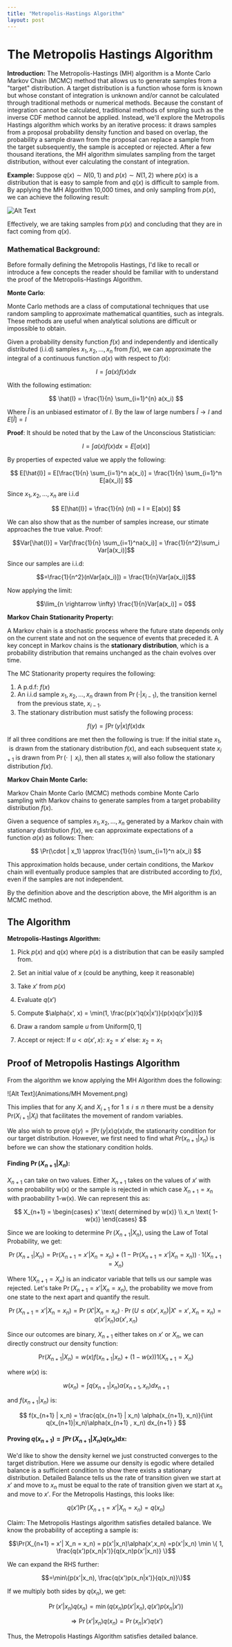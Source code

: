 ```yaml
---
title: "Metropolis-Hastings Algorithm"
layout: post
---
```


<script src="https://polyfill.io/v3/polyfill.min.js?features=es6"></script>
<script id="MathJax-script" async src="https://cdn.jsdelivr.net/npm/mathjax@3/es5/tex-mml-chtml.js"></script>

# The Metropolis Hastings Algorithm

**Introduction:**
The Metropolis-Hastings (MH) algorithm is a Monte Carlo Markov Chain (MCMC) method that allows us to generate samples from a "target" distribution. A target distribution is a function whose form is known but whose constant of integration is unknown and/or cannot be calculated through traditional methods or numerical methods. Because the constant of integration cannot be calculated, traditional methods of smpling such as the inverse CDF method cannot be applied. Instead, we'll explore the Metropolis Hastings algorithm which works by an iterative process: it draws samples from a proposal probability density function and based on overlap, the probability a sample drawn from the proposal can replace a sample from the target subsequently, the sample is accepted or rejected. After a few thousand iterations, the MH algorithm simulates sampling from the target distribution, without ever calculating the constant of integration. 

**Example:**
Suppose $q(x) \sim N(0,1)$ and $p(x) \sim N(1,2)$ where $p(x)$ is a distribution that is easy to sample from and $q(x)$ is difficult to sample from. By applying the MH Algorithm 10,000 times, and only sampling from $p(x)$, we can achieve the following result:

![Alt Text](Animations/metropolis_hastings-ezgif.com-video-to-gif-converter.gif)

Effectively, we are taking samples from $p(x)$ and concluding that they are in fact coming from $q(x)$.

### Mathematical Background:
Before formally defining the Metropolis Hastings, I'd like to recall or introduce a few concepts the reader should be familiar with to understand the proof of the Metropolis-Hastings Algorithm.


**Monte Carlo**:

Monte Carlo methods are a class of computational techniques that use random sampling to approximate mathematical quantities, such as integrals. These methods are useful when analytical solutions are difficult or impossible to obtain.

Given a probability density function $f(x)$ and independently and identically distributed (i.i.d) samples $x_1, x_2, ..., x_n$ from $f(x)$, we can approximate the integral of a continuous function $a(x)$ with respect to $f(x)$:

$$
I = \int a(x)f(x)dx
$$

With the following estimation:

$$
\hat{I} = \frac{1}{n} \sum_{i=1}^{n} a(x_i)
$$


Where $\hat{I}$ is an unbiased estimator of $I$. By the law of large numbers $\hat{I} \rightarrow I$ and $E[\hat{I}] = I$

**Proof**:
It should be noted that by the Law of the Unconscious Statistician:

$$
I = \int a(x)f(x)dx = E[a(x)]
$$

By properties of expected value we apply the following:

$$
E[\hat{I}] = E[\frac{1}{n} \sum_{i=1}^n a(x_i)] = \frac{1}{n} \sum_{i=1}^n E[a(x_i)]
$$

Since $x_1, x_2, ..., x_n$ are i.i.d

$$
E[\hat{I}] = \frac{1}{n} (nI) = I = E[a(x)]
$$

We can also show that as the number of samples increase, our stimate approaches the true value.
Proof:

$$Var[\hat{I}] = Var[\frac{1}{n} \sum_{i=1}^na(x_i)] = \frac{1}{n^2}\sum_i Var[a(x_i)]$$

Since our samples are i.i.d:

$$=\frac{1}{n^2}(nVar[a(x_i)]) = \frac{1}{n}Var[a(x_i)]$$

Now applying the limit:

$$\lim_{n \rightarrow \infty} \frac{1}{n}Var[a(x_i)] = 0$$

**Markov Chain Stationarity Property:**

A Markov chain is a stochastic process where the future state depends only on the current state and not on the sequence of events that preceded it. A key concept in Markov chains is the **stationary distribution**, which is a probability distribution that remains unchanged as the chain evolves over time.

The MC Stationarity property requires the following:
1. A p.d.f: $f(x)$
2. An i.i.d sample $x_1, x_2, ..., x_n$ drawn from $\Pr(\cdot | x_{i-1})$, the transition kernel from the previous state, $x_{i-1}$.
3. The stationary distribution must satisfy the following process: 

$$
f(y) = \int \Pr(y | x) f(x) \text{dx}
$$

If all three conditions are met then the following is true:
If the initial state $`x_1`$,​ is drawn from the stationary distribution $`f(x)`$, and each subsequent state $`x_{i+1}`$ is drawn from $`\Pr⁡(⋅∣x_i)`$, then all states $`x_i`$ will also follow the stationary distribution $`f(x)`$. 

**Markov Chain Monte Carlo:**

Markov Chain Monte Carlo (MCMC) methods combine Monte Carlo sampling with Markov chains to generate samples from a target probability distribution $`f(x)`$.

Given a sequence of samples $x_1,x_2,…,x_n$​ generated by a Markov chain with stationary distribution $`f(x)`$, we can approximate expectations of a function $`a(x)`$ as follows:
Then:

$$
\Pr(\cdot | x_1) \approx \frac{1}{n} \sum_{i=1}^n a(x_i)
$$

This approximation holds because, under certain conditions, the Markov chain will eventually produce samples that are distributed according to $`f(x)`$, even if the samples are not independent.

By the definition above and the description above, the MH algorithm is an MCMC method.


## The Algorithm
**Metropolis-Hastings Algorithm:**
1. Pick $p(x)$ and $q(x)$ where $p(x)$ is a distribution that can be easily sampled from.
2. Set an initial value of $x$ (could be anything, keep it reasonable)
3. Take $x'$ from $p(x)$
4. Evaluate $q(x')$
5. Compute 
$\alpha(x', x) = \min(1, \frac{p(x')q(x|x')}{p(x)q(x'|x)})$

6. Draw a random sample $u$ from $\text{Uniform}[0,1]$
7. Accept or reject: 
   If $u < \alpha(x',x)$:
	$x_2 = x'$
	else:
		$x_2 = x_1$

## Proof of Metropolis Hastings Algorithm
From the algorithm we know applying the MH Algorithm does the following:

![Alt Text](Animations/MH Movement.png)

This implies that for any $X_i$ and $X_{i+1}$ for $1 \leq i \leq n$ there must be a density $\text{Pr}(X_{i+1} | X_i)$ that facilitates the movement of random variables.


We also wish to prove $q(y) = \int \Pr(y | x) q(x) dx$, the stationarity condition for our target distribution.
However, we first need to find what $Pr(x_{n+1} | x_n)$ is before we can show the stationary condition holds.

#### Finding $\Pr(X_{n+1} | X_n)$:
$X_{n+1}$ can take on two values. Either $X_{n+1}$ takes on the values of $x'$ with some probability w(x) or the sample is rejected in which case $X_{n+1} = x_n$ with praobability 1-w(x). 
We can represent this as:

$$
X_{n+1} = \begin{cases}
x' \text{ determined by w(x)} \\
x_n \text{ 1- w(x)}
\end{cases}
$$

Since we are looking to determine $\Pr(X_{n+1} | X_n)$, using the Law of Total Probability, we get:

$$
\Pr(X_{n+1} | X_n) = \text{Pr}(X_{n+1} = x' | X_{n} = x_{n} ) + (1- \text{Pr}(X_{n+1} = x' | X_{n} = x_{n} )) \cdot 1(X_{n+1} = X_n)
$$

Where $1(X_{n+1} = X_n)$ is an indicator variable that tells us our sample was rejected. Let's take  $\Pr(X_{n+1} = x' | X_{n} = x_n)$, the probability we move from one state to the next apart and quantify the result.

$$
\Pr(X_{n+1} = x' | X_{n} = x_n) = \Pr(X' | X_n = x_n) \cdot \Pr(U \leq \alpha(x', x_n) | X' = x', X_n =x_n) =q(x' | x_n) \alpha(x', x_n) 
$$

Since our outcomes are binary, $X_{n+1}$ either takes on $x'$ or $X_n$, we can directly construct our density function:

$$
\text{Pr}(X_{n+1} | X_{n}) = w(x)f(x_{n+1} | x_n) + (1-w(x))1(X_{n+1} = X_n)
$$

where $w(x)$ is:

$$
w(x_n) = \int q(x_{n+1} | x_n) \alpha(x_{n+1}, x_n)dx_{n+1}
$$

and $f(x_{n+1} | x_n)$ is:

$$
f(x_{n+1} | x_n) = \frac{q(x_{n+1} | x_n) \alpha(x_{n+1}, x_n)}{\int q(x_{n+1}|x_n)\alpha(x_{n+1} , x_n) dx_{n+1}
}
$$

#### Proving $q(x_{n+1}) = \int \Pr(X_{n+1} | X_n)q(x_n)\text{dx}$:
We'd like to show the density kernel we just constructed converges to the target distribution. Here we assume our density is egodic where detailed balance is a sufficient condition to show there exists a stationary distribution.
Detailed Balance tells us the rate of transition given we start at $x'$ and move to $x_n$ must be equal to the rate of transition given we start at $x_n$ and move to $x'$. For the Metropolis Hastings, this looks like:

$$q(x')\Pr(X_{n+1} = x'| X_n = x_n) = q(x_n)$$


Claim: The Metropolis Hastings algorithm satisfies detailed balance.
We know the probability of accepting a sample is:

$$\Pr(X_{n+1} = x'| X_n = x_n) = p(x'|x_n)\alpha(x',x_n) =p(x'|x_n) \min \{ 1, \frac{q(x')p(x_n|x')}{q(x_n)p(x'|x_n)} \}$$

We can expand the RHS further:

$$=\min\{p(x'|x_n), \frac{q(x')p(x_n|x')}{q(x_n)}\}$$

If we multiply both sides by $q(x_n)$, we get:

$$\Pr(x'|x_n)q(x_n)= \min ( q(x_n)p(x'|x_n),q(x')p(x_n|x'))$$

$$\Rightarrow \Pr(x'|x_n)q(x_n) = \Pr(x_n|x')q(x')$$

Thus, the Metropolis Hastings Algorithm satisfies detailed balance.

